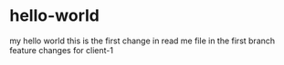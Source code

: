 # hello-world
my hello world
this is the first change in read me file in the first branch
feature changes for client-1
